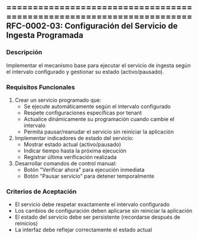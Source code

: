 ======================================================================
RFC-0002-03: Configuración del Servicio de Ingesta Programada
----------------------------------------------------------

### Descripción

Implementar el mecanismo base para ejecutar el servicio de ingesta según el intervalo configurado y gestionar su estado (activo/pausado).

### Requisitos Funcionales

1.  Crear un servicio programado que:
    -   Se ejecute automáticamente según el intervalo configurado
    -   Respete configuraciones específicas por tenant
    -   Actualice dinámicamente su programación cuando cambie el intervalo
    -   Permita pausar/reanudar el servicio sin reiniciar la aplicación
2.  Implementar indicadores de estado del servicio:
    -   Mostrar estado actual (activo/pausado)
    -   Indicar tiempo hasta la próxima ejecución
    -   Registrar última verificación realizada
3.  Desarrollar comandos de control manual:
    -   Botón "Verificar ahora" para ejecución inmediata
    -   Botón "Pausar servicio" para detener temporalmente

### Criterios de Aceptación

-   El servicio debe respetar exactamente el intervalo configurado
-   Los cambios de configuración deben aplicarse sin reiniciar la aplicación
-   El estado del servicio debe ser persistente (recordarse después de reinicios)
-   La interfaz debe reflejar correctamente el estado actual